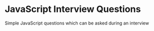 # JavaScript Interview Questions
Simple JavaScript questions which can be asked during an interview
